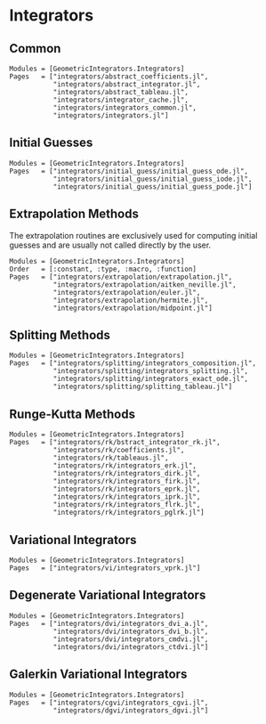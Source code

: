 
# Integrators


## Common

```@autodocs
Modules = [GeometricIntegrators.Integrators]
Pages   = ["integrators/abstract_coefficients.jl",
           "integrators/abstract_integrator.jl",
           "integrators/abstract_tableau.jl",
           "integrators/integrator_cache.jl",
           "integrators/integrators_common.jl",
           "integrators/integrators.jl"]
```


## Initial Guesses

```@autodocs
Modules = [GeometricIntegrators.Integrators]
Pages   = ["integrators/initial_guess/initial_guess_ode.jl",
           "integrators/initial_guess/initial_guess_iode.jl",
           "integrators/initial_guess/initial_guess_pode.jl"]
```


## Extrapolation Methods

The extrapolation routines are exclusively used for computing
initial guesses and are usually not called directly by the user.

```@autodocs
Modules = [GeometricIntegrators.Integrators]
Order   = [:constant, :type, :macro, :function]
Pages   = ["integrators/extrapolation/extrapolation.jl",
           "integrators/extrapolation/aitken_neville.jl",
           "integrators/extrapolation/euler.jl",
           "integrators/extrapolation/hermite.jl",
           "integrators/extrapolation/midpoint.jl"]
```


## Splitting Methods

```@autodocs
Modules = [GeometricIntegrators.Integrators]
Pages   = ["integrators/splitting/integrators_composition.jl",
           "integrators/splitting/integrators_splitting.jl",
           "integrators/splitting/integrators_exact_ode.jl",
           "integrators/splitting/splitting_tableau.jl"]
```


## Runge-Kutta Methods

```@autodocs
Modules = [GeometricIntegrators.Integrators]
Pages   = ["integrators/rk/bstract_integrator_rk.jl",
           "integrators/rk/coefficients.jl",
           "integrators/rk/tableaus.jl",
           "integrators/rk/integrators_erk.jl",
           "integrators/rk/integrators_dirk.jl",
           "integrators/rk/integrators_firk.jl",
           "integrators/rk/integrators_eprk.jl",
           "integrators/rk/integrators_iprk.jl",
           "integrators/rk/integrators_flrk.jl",
           "integrators/rk/integrators_pglrk.jl"]
```


## Variational Integrators

```@autodocs
Modules = [GeometricIntegrators.Integrators]
Pages   = ["integrators/vi/integrators_vprk.jl"]
```

## Degenerate Variational Integrators

```@autodocs
Modules = [GeometricIntegrators.Integrators]
Pages   = ["integrators/dvi/integrators_dvi_a.jl",
           "integrators/dvi/integrators_dvi_b.jl",
           "integrators/dvi/integrators_cmdvi.jl",
           "integrators/dvi/integrators_ctdvi.jl"]
```

## Galerkin Variational Integrators

```@autodocs
Modules = [GeometricIntegrators.Integrators]
Pages   = ["integrators/cgvi/integrators_cgvi.jl",
           "integrators/dgvi/integrators_dgvi.jl"]
```
